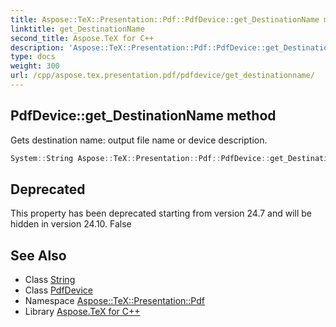 ```yaml
---
title: Aspose::TeX::Presentation::Pdf::PdfDevice::get_DestinationName method
linktitle: get_DestinationName
second_title: Aspose.TeX for C++
description: 'Aspose::TeX::Presentation::Pdf::PdfDevice::get_DestinationName method. Gets destination name: output file name or device description in C++.'
type: docs
weight: 300
url: /cpp/aspose.tex.presentation.pdf/pdfdevice/get_destinationname/
---
```

## PdfDevice::get_DestinationName method


Gets destination name: output file name or device description.

```cpp
System::String Aspose::TeX::Presentation::Pdf::PdfDevice::get_DestinationName() override
```


## Deprecated
This property has been deprecated starting from version 24.7 and will be hidden in version 24.10. False 

## See Also

* Class [String](../../../system/string/)
* Class [PdfDevice](../)
* Namespace [Aspose::TeX::Presentation::Pdf](../../)
* Library [Aspose.TeX for C++](../../../)
